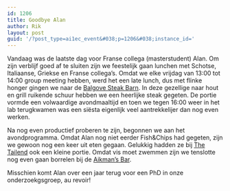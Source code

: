 ```yaml
---
id: 1206
title: Goodbye Alan
author: Rik
layout: post
guid: '/?post_type=ai1ec_event&#038;p=1206&#038;instance_id='
---
```

Vandaag was de laatste dag voor Franse collega (masterstudent) Alan. Om zijn verblijf goed af te sluiten zijn we feestelijk gaan lunchen met Schotse, Italiaanse, Griekse en Franse collega&#8217;s. Omdat we elke vrijdag van 13:00 tot 14:00 group meeting hebben, werd het een late lunch, dus met flinke honger gingen we naar de [Balgove Steak Barn][1]. In deze gezellige naar hout en grill ruikende schuur hebben we een heerlijke steak gegeten. De portie vormde een volwaardige avondmaaltijd en toen we tegen 16:00 weer in het lab terugkwamen was een siësta eigenlijk veel aantrekkelijer dan nog even werken.

Na nog even productief proberen te zijn, begonnen we aan het avondprogramma. Omdat Alan nog niet eerder Fish&Chips had gegeten, zijn we gewoon nog een keer uit eten gegaan. Gelukkig hadden ze bij [The Tailend][2] ook een kleine portie. Omdat vis moet zwemmen zijn we tenslotte nog even gaan borrelen bij de [Aikman&#8217;s Bar][3].

Misschien komt Alan over een jaar terug voor een PhD in onze onderzoekgsgroep, au revoir!

 [1]: http://www.tripadvisor.co.uk/ShowUserReviews-g186533-d2214248-r130217145-Balgove_Larder-St_Andrews_Fife_Scotland.html
 [2]: http://www.tripadvisor.co.uk/Restaurant_Review-g186533-d1952973-Reviews-The_Tailend_Restaurant_and_Fish_Bar-St_Andrews_Fife_Scotland.html
 [3]: http://www.cellarbar.co.uk/